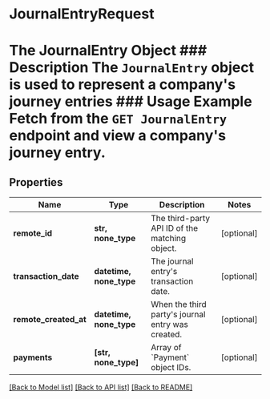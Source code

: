 # JournalEntryRequest

# The JournalEntry Object ### Description The `JournalEntry` object is used to represent a company's journey entries  ### Usage Example Fetch from the `GET JournalEntry` endpoint and view a company's journey entry.

## Properties
Name | Type | Description | Notes
------------ | ------------- | ------------- | -------------
**remote_id** | **str, none_type** | The third-party API ID of the matching object. | [optional] 
**transaction_date** | **datetime, none_type** | The journal entry&#39;s transaction date. | [optional] 
**remote_created_at** | **datetime, none_type** | When the third party&#39;s journal entry was created. | [optional] 
**payments** | **[str, none_type]** | Array of &#x60;Payment&#x60; object IDs. | [optional] 

[[Back to Model list]](../README.md#documentation-for-models) [[Back to API list]](../README.md#documentation-for-api-endpoints) [[Back to README]](../README.md)


